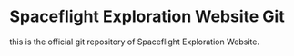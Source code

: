# Spaceflight Exploration Website Git

this is the official git repository of Spaceflight Exploration Website.
